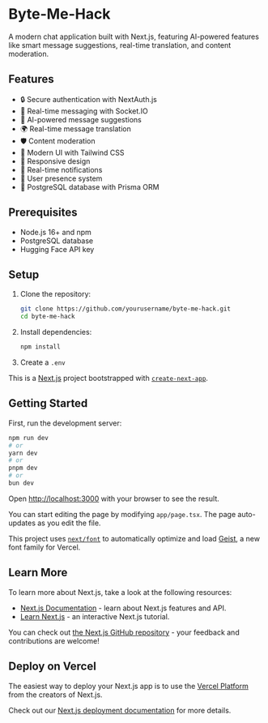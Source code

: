 # Byte-Me-Hack

A modern chat application built with Next.js, featuring AI-powered features like smart message suggestions, real-time translation, and content moderation.

## Features

- 🔒 Secure authentication with NextAuth.js
- 💬 Real-time messaging with Socket.IO
- 🤖 AI-powered message suggestions
- 🌍 Real-time message translation
- 🛡️ Content moderation
- 🎨 Modern UI with Tailwind CSS
- 📱 Responsive design
- 🔔 Real-time notifications
- 👥 User presence system
- 💾 PostgreSQL database with Prisma ORM

## Prerequisites

- Node.js 16+ and npm
- PostgreSQL database
- Hugging Face API key

## Setup

1. Clone the repository:
   ```bash
   git clone https://github.com/yourusername/byte-me-hack.git
   cd byte-me-hack
   ```

2. Install dependencies:
   ```bash
   npm install
   ```

3. Create a `.env`









This is a [Next.js](https://nextjs.org) project bootstrapped with [`create-next-app`](https://nextjs.org/docs/app/api-reference/cli/create-next-app).

## Getting Started

First, run the development server:

```bash
npm run dev
# or
yarn dev
# or
pnpm dev
# or
bun dev
```

Open [http://localhost:3000](http://localhost:3000) with your browser to see the result.

You can start editing the page by modifying `app/page.tsx`. The page auto-updates as you edit the file.

This project uses [`next/font`](https://nextjs.org/docs/app/building-your-application/optimizing/fonts) to automatically optimize and load [Geist](https://vercel.com/font), a new font family for Vercel.

## Learn More

To learn more about Next.js, take a look at the following resources:

- [Next.js Documentation](https://nextjs.org/docs) - learn about Next.js features and API.
- [Learn Next.js](https://nextjs.org/learn) - an interactive Next.js tutorial.

You can check out [the Next.js GitHub repository](https://github.com/vercel/next.js) - your feedback and contributions are welcome!

## Deploy on Vercel

The easiest way to deploy your Next.js app is to use the [Vercel Platform](https://vercel.com/new?utm_medium=default-template&filter=next.js&utm_source=create-next-app&utm_campaign=create-next-app-readme) from the creators of Next.js.

Check out our [Next.js deployment documentation](https://nextjs.org/docs/app/building-your-application/deploying) for more details.


